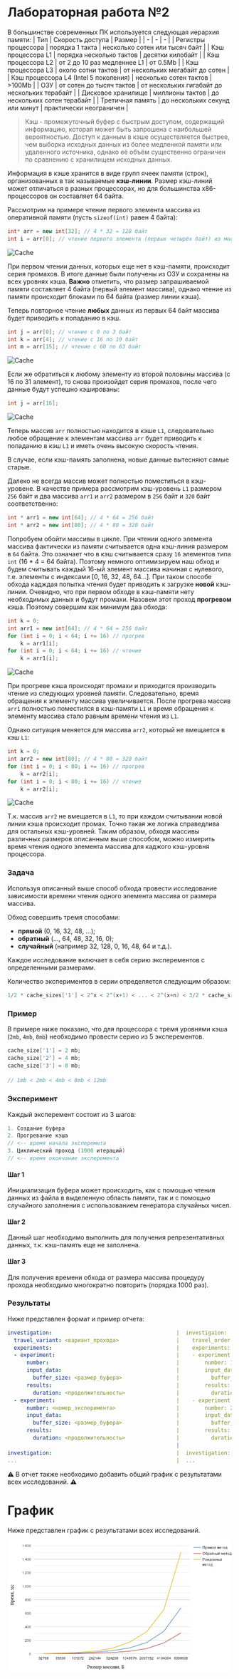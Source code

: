 # Лабораторная работа №2

В большинстве современных ПК используется следующая иерархия памяти:
| Тип | Скорость доступа | Размер |
| - | - | - |
| Регистры процессора | порядка 1 такта | несколько сотен или тысяч байт |
| Кэш процессора L1 | порядка несколько тактов | десятки килобайт |
| Кэш процессора L2 | от 2 до 10 раз медленнее L1 | от 0.5Mb |
| Кэш процессора L3 | около сотни тактов | от нескольких мегабайт до сотен |
| Кэш процессора L4 (Intel 5 поколения) | несколько сотен тактов | >100Mb |
| ОЗУ | от сотен до тысяч тактов | от нескольких гигабайт до нескольких терабайт |
| Дисковое хранилище | миллионы тактов | до нескольких сотен терабайт |
| Третичная память | до нескольких секунд или минут | практически неограничен |

> Кэш - промежуточный буфер с быстрым доступом, содержащий информацию, которая может быть запрошена с наибольшей вероятностью. Доступ к данным в кэше осуществляется быстрее, чем выборка исходных данных из более медленной памяти или удаленного источника, однако её объём существенно ограничен по сравнению с хранилищем исходных данных.

Информация в кэше хранится в виде групп ячеек памяти (строк), организованных в так называемые **кэш-линии**. Размер кэш-линий может отличаться в разных процессорах, но для большинства x86-процессоров он составляет 64 байта.

Рассмотрим на примере чтение первого элемента массива из оперативной памяти (пусть `sizeof(int)` равен 4 байта):
```cpp
int* arr = new int[32]; // 4 * 32 = 128 байт
int i = arr[0]; // чтение первого элемента (первых четырёх байт) из массива arr
```
![Cache](./images/cache.gif)

При первом чтении данных, которых еще нет в кэш-памяти, происходит серия промахов. В итоге данные были получены из ОЗУ и сохранены на всех уровнях кэша. **Важно** отметить, что размер запрашиваемой памяти составляет 4 байта (первый элемент массива), однако чтение из памяти происходит блоками по 64 байта (размер линии кэша).

Теперь повторное чтение **любых** данных из первых 64 байт массива будет приводить к попаданию в кэш.
```cpp
int j = arr[0]; // чтение с 0 по 3 байт
int k = arr[4]; // чтение с 16 по 19 байт
int m = arr[15]; // чтение с 60 по 63 байт
```
![Cache](./images/cache_hit.gif)

Если же обратиться к любому элементу из второй половины массива (с 16 по 31 элемент), то снова произойдет серия промахов, после чего данные будут успешно кэшированы:
```cpp
int j = arr[16];
```
![Cache](./images/cache_2.gif)

Теперь массив `arr` полностью находится в кэше `L1`, следовательно любое обращение к элементам массива `arr` будет приводить к попаданию в кэш `L1` и иметь очень высокую скорость чтения.

В случае, если кэш-память заполнена, новые данные вытесняют самые старые.

Далеко не всегда массив может полностью поместиться в кэш-уровене. В качестве примера рассмотрим кэш-уровень `L1` размером `256` байт и два массива `arr1` и `arr2` размером в `256` байт и `320` байт соответственно:
```cpp
int * arr1 = new int[64]; // 4 * 64 = 256 байт
int * arr2 = new int[80]; // 4 * 80 = 320 байт
```

Попробуем обойти массивы в цикле. При чтении одного элемента массива фактически из памяти считывается одна кэш-линия размером в `64` байта. Это означает что в кэш считывается сразу `16` элементов типа `int` (16 * 4 = 64 байта). Поэтому немного оптимизируем наш обход и будем считывать каждый 16-ый элемент массива начиная с нулевого, т.е. элементы с индексами [0, 16, 32, 48, 64...]. При таком способе обхода кадждая попытка чтения будет приводить к загрузке **новой** кэш-линии. Очевидно, что при первом обходе в кэш-памяти нету необходимых данных и будут промахи. Назовем этот проход **прогревом** кэша. Поэтому совершим как минимум два обхода:
```cpp
int k = 0;
int arr1 = new int[64]; // 4 * 64 = 256 байт
for (int i = 0; i < 64; i += 16) // прогрев
    k = arr1[i];
for (int i = 0; i < 64; i += 16) // чтение
    k = arr1[i];
```
![Cache](./images/cache_loop_1.gif)

При прогреве кэша происходят промахи и приходится производить чтение из следующих уровней памяти. Следовательно, время обращения к элементу массива увеличивается. После прогрева массив `arr1` полностью поместился в кэш-памяти `L1` и время обращения к элементу массива стало равным времени чтения из `L1`.

Однако ситуация меняется для массива `arr2`, который не вмещается в кэш `L1`:
```cpp
int k = 0;
int arr2 = new int[80]; // 4 * 80 = 320 байт
for (int i = 0; i < 80; i += 16) // прогрев
    k = arr2[i];
for (int i = 0; i < 80; i += 16) // чтение
    k = arr2[i];
```
![Cache](./images/cache_loop_2.gif)

Т.к. массив `arr2` не вмещается в `L1`, то при каждом считывании новой линии кэша происходит промах. Точно такая же логика справедлива для остальных кэш-уровней. Таким образом, обходя массивы различных размеров описанным выше способом, можно измерить время чтения одного элемента массива для каджого кэш-уровня процессора.

### Задача

Используя описанный выше способ обхода провести исследование зависимости времени чтения одного элемента массива от размера массива.

Обход совершить тремя способами:
- **прямой** (0, 16, 32, 48, ...);
- **обратный** (..., 64, 48, 32, 16, 0);
- **случайный** (например 32, 128, 0, 16, 48, 64 и т.д.).

Каждое исследование включает в себя серию эксперементов c определенными размерами.

Количество экспериментов в серии определяется следующим образом:

```cpp
1/2 * cache_sizes['1'] < 2^x < 2^(x+1) < ... < 2^(x+n) < 3/2 * cache_sizes['max']
```

### Пример

В примере ниже показано, что для процессора с тремя уровнями кэша (`2mb`, `4mb`, `8mb`)
необходимо провести серию из 5 эксперементов.

```cpp
cache_size['1'] = 2 mb;
cache_size['2'] = 4 mb;
cache_size['3'] = 8 mb;

// 1mb < 2mb < 4mb < 8mb < 12mb
```

### Эксперимент

Каждый эксперемент состоит из 3 шагов:

```cpp
1. Создание буфера
2. Прогревание кэша
// <-- время начала эксперемнта
3. Циклический проход (1000 итераций)
// <-- время окончание эксперемента
```

#### Шаг 1

Инициализация буфера может происходить, как с помощью чтения данных из файла в выделенную область памяти,
так и с помощью случайного заполнения с использованием генератора случайных чисел.

#### Шаг 2

Данный шаг необходимо выполнить для получения репрезентативных данных, т.к. кэш-память еще не заполнена.

#### Шаг 3

Для получения времени обхода от размера массива процедуру прохода необходимо многократно повторить (порядка 1000 раз).

### Результаты

Ниже представлен формат и пример отчета:

```yaml
investigation:                                       |  investigaion:
  travel_variant: <вариант_прохода>                  |    travel_order: "direction"
  experiments:                                       |    experiments:
  - experiment:                                      |    - experiment:
      number:                                        |        number: 1
      input_data:                                    |        input_data:
        buffer_size: <размер_буфера>                 |          buffer_size: "1mb"
      results:                                       |        results:
        duration: <продолжительность>                |          duration: "1ns"
  - experiment:                                      |    - experiment:
      number: <номер_эксперимента>                   |        number: 2
      input_data:                                    |        input_data:
        buffer_size: <размер_буфера>                 |          buffer_size: "2mb"
      results:                                       |        results:
        duration: <продолжительность>                |          duration: "2ns"
                                                     |
investigation:                                       |  investigation:
...                                                  |  ...
```

⚠️ В отчет также необходимо добавить общий график с результатами всех исследований. ⚠️
# График

Ниже представлен график с результатами всех исследований.
![Image alt](https://github.com//STaRiCHDED/LAB32/raw/lab02/KCAI0PvA5us.jpg)

